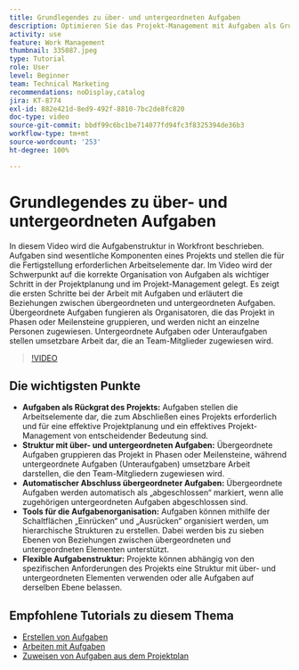 ```yaml
---
title: Grundlegendes zu über- und untergeordneten Aufgaben
description: Optimieren Sie das Projekt-Management mit Aufgaben als Grundlage, indem Sie über- und untergeordnete Strukturen, die automatische Fertigstellung übergeordneter Aufgaben, flexible Organisations-Tools und eine maßgeschneiderte Aufgabenstrukturierung für mehr Effizienz verwenden.
activity: use
feature: Work Management
thumbnail: 335087.jpeg
type: Tutorial
role: User
level: Beginner
team: Technical Marketing
recommendations: noDisplay,catalog
jira: KT-8774
exl-id: 882e421d-8ed9-492f-8810-7bc2de8fc820
doc-type: video
source-git-commit: bbdf99c6bc1be714077fd94fc3f8325394de36b3
workflow-type: tm+mt
source-wordcount: '253'
ht-degree: 100%

---
```


# Grundlegendes zu über- und untergeordneten Aufgaben

In diesem Video wird die Aufgabenstruktur in Workfront beschrieben. Aufgaben sind wesentliche Komponenten eines Projekts und stellen die für die Fertigstellung erforderlichen Arbeitselemente dar. Im Video wird der Schwerpunkt auf die korrekte Organisation von Aufgaben als wichtiger Schritt in der Projektplanung und im Projekt-Management gelegt. Es zeigt die ersten Schritte bei der Arbeit mit Aufgaben und erläutert die Beziehungen zwischen übergeordneten und untergeordneten Aufgaben.
Übergeordnete Aufgaben fungieren als Organisatoren, die das Projekt in Phasen oder Meilensteine gruppieren, und werden nicht an einzelne Personen zugewiesen. Untergeordnete Aufgaben oder Unteraufgaben stellen umsetzbare Arbeit dar, die an Team-Mitglieder zugewiesen wird.

>[!VIDEO](https://video.tv.adobe.com/v/3445605/?quality=12&learn=on&enablevpops=1&captions=ger)

## Die wichtigsten Punkte

* **Aufgaben als Rückgrat des Projekts:** Aufgaben stellen die Arbeitselemente dar, die zum Abschließen eines Projekts erforderlich und für eine effektive Projektplanung und ein effektives Projekt-Management von entscheidender Bedeutung sind.
* **Struktur mit über- und untergeordneten Aufgaben:** Übergeordnete Aufgaben gruppieren das Projekt in Phasen oder Meilensteine, während untergeordnete Aufgaben (Unteraufgaben) umsetzbare Arbeit darstellen, die den Team-Mitgliedern zugewiesen wird.
* **Automatischer Abschluss übergeordneter Aufgaben:** Übergeordnete Aufgaben werden automatisch als „abgeschlossen“ markiert, wenn alle zugehörigen untergeordneten Aufgaben abgeschlossen sind.
* **Tools für die Aufgabenorganisation:** Aufgaben können mithilfe der Schaltflächen „Einrücken“ und „Ausrücken“ organisiert werden, um hierarchische Strukturen zu erstellen. Dabei werden bis zu sieben Ebenen von Beziehungen zwischen übergeordneten und untergeordneten Elementen unterstützt.
* **Flexible Aufgabenstruktur:** Projekte können abhängig von den spezifischen Anforderungen des Projekts eine Struktur mit über- und untergeordneten Elementen verwenden oder alle Aufgaben auf derselben Ebene belassen.


## Empfohlene Tutorials zu diesem Thema

* [Erstellen von Aufgaben](/help/manage-work/tasks/how-to-create-tasks.md)
* [Arbeiten mit Aufgaben](/help/manage-work/tasks/work-with-tasks.md)
* [Zuweisen von Aufgaben aus dem Projektplan](/help/manage-work/tasks/assign-tasks-from-the-project-plan.md)

